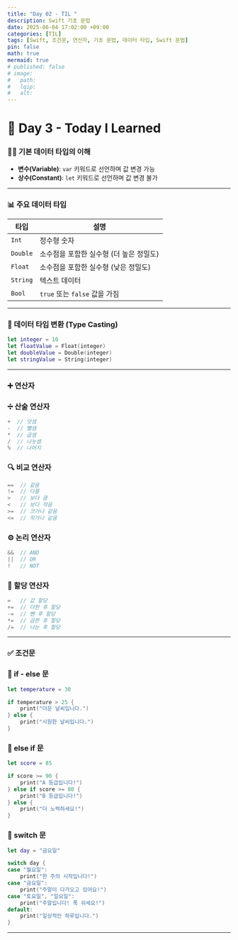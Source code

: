 ```yaml
---
title: "Day 02 - TIL "
description: Swift 기초 문법
date: 2025-06-04 17:02:00 +09:00
categories: [TIL]
tags: [Swift, 조건문, 연산자, 기초 문법, 데이터 타입, Swift 문법]
pin: false
math: true
mermaid: true
# published: false
# image:
#   path:
#   lqip: 
#   alt: 
---
```


# 📘 Day 3 - Today I Learned

### 🧑‍💻 기본 데이터 타입의 이해

- **변수(Variable)**: `var` 키워드로 선언하며 값 변경 가능  
- **상수(Constant)**: `let` 키워드로 선언하며 값 변경 불가

---

### 📊 주요 데이터 타입

| 타입     | 설명                                  |
|----------|---------------------------------------|
| `Int`    | 정수형 숫자                           |
| `Double` | 소수점을 포함한 실수형 (더 높은 정밀도) |
| `Float`  | 소수점을 포함한 실수형 (낮은 정밀도)  |
| `String` | 텍스트 데이터                         |
| `Bool`   | `true` 또는 `false` 값을 가짐         |

---

### 🔁 데이터 타입 변환 (Type Casting)

```swift
let integer = 10
let floatValue = Float(integer)
let doubleValue = Double(integer)
let stringValue = String(integer)
```
---

### ➕ 연산자

### ➗ 산술 연산자
```swift
+  // 덧셈
-  // 뺄셈
*  // 곱셈
/  // 나눗셈
%  // 나머지
```

### 🔍 비교 연산자
```swift
==  // 같음
!=  // 다름
>   // 보다 큼
<   // 보다 작음
>=  // 크거나 같음
<=  // 작거나 같음
```
### ⚙️ 논리 연산자
```swift
&&  // AND
||  // OR
!   // NOT
```

### 🧮 할당 연산자
```swift
=   // 값 할당
+=  // 더한 후 할당
-=  // 뺀 후 할당
*=  // 곱한 후 할당
/=  // 나눈 후 할당
```

---
###  ✅ 조건문

### 🔹 if - else 문
```swift
let temperature = 30

if temperature > 25 {
    print("더운 날씨입니다.")
} else {
    print("시원한 날씨입니다.")
}
```

### 🔸 else if 문
```swift
let score = 85

if score >= 90 {
    print("A 등급입니다!")
} else if score >= 80 {
    print("B 등급입니다!")
} else {
    print("더 노력하세요!")
}
```
### 🔁 switch 문
```swift
let day = "금요일"

switch day {
case "월요일":
    print("한 주의 시작입니다!")
case "금요일":
    print("주말이 다가오고 있어요!")
case "토요일", "일요일":
    print("주말입니다! 푹 쉬세요!")
default:
    print("일상적인 하루입니다.")
}
```
---
